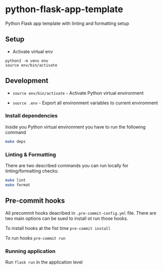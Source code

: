 # python-flask-app-template

Python Flask app template with linting and formatting setup

## Setup

-   Activate virtual env

```
python3 -m venv env
source env/bin/activate
```

## Development

-   `source env/bin/activate` - Activate Python virtual environment

-   `source .env` - Export all environment variables to current environment

### Install dependencies

Inside you Python virtual environment you have to run the following command

```bash
make deps
```

### Linting & Formatting

There are two described commands you can run locally for linting/formatting checks:

```bash
make lint
make format

```

## Pre-commit hooks

All precommit hooks deacribed in `.pre-commit-config.yml` file. There are two main options can be sued to install ot run those hooks.

To install hooks at the fist time `pre-commit install`

To run hooks `pre-commit run`

### Running application

Run `flask run` in the application level

